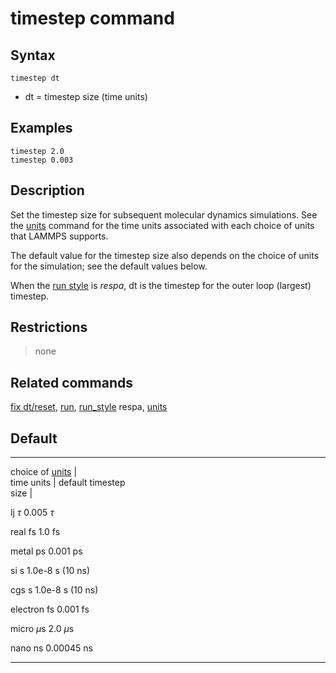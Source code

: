 # timestep command

## Syntax

    timestep dt

-   dt = timestep size (time units)

## Examples

``` LAMMPS
timestep 2.0
timestep 0.003
```

## Description

Set the timestep size for subsequent molecular dynamics simulations. See
the [units](units) command for the time units associated with each
choice of units that LAMMPS supports.

The default value for the timestep size also depends on the choice of
units for the simulation; see the default values below.

When the [run style](run_style) is *respa*, dt is the timestep for the
outer loop (largest) timestep.

## Restrictions

> none

## Related commands

[fix dt/reset](fix_dt_reset), [run](run), [run_style](run_style) respa,
[units](units)

## Default

  ------------------------------- --------------- -----------------------
  choice of [units](units) \|                     
  time units \| default timestep                  
  size \|                                         

  lj                              $\tau$          0.005 $\tau$

  real                            fs              1.0 fs

  metal                           ps              0.001 ps

  si                              s               1.0e-8 s (10 ns)

  cgs                             s               1.0e-8 s (10 ns)

  electron                        fs              0.001 fs

  micro                           $\mu$s          2.0 $\mu$s

  nano                            ns              0.00045 ns
  ------------------------------- --------------- -----------------------
